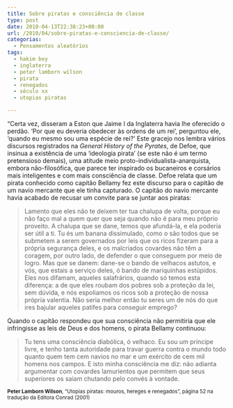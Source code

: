 ```yaml
---
title: Sobre piratas e consciência de classe
type: post
date: 2010-04-13T22:38:23+00:00
url: /2010/04/sobre-piratas-e-consciencia-de-classe/
categorias:
  - Pensamentos aleatórios
tags:
  - hakim bey
  - inglaterra
  - peter lamborn wilson
  - pirata
  - renegados
  - século xx
  - utopias piratas

---
```

“Certa vez, disseram a Eston que Jaime I da Inglaterra havia lhe oferecido o perdão. ‘Por que eu deveria obedecer às ordens de um rei’, perguntou ele, ‘quando eu mesmo sou uma espécie de rei?’ Este gracejo nos lembra vários discursos registrados na _General History of the Pyrates_, de Defoe, que insinua a existência de uma ‘ideologia pirata’ (se este não é um termo pretensioso demais), uma atitude meio proto-individualista-anarquista, embora não-filosófica, que parece ter inspirado os bucaneiros e corsários mais inteligentes e com mais consciência de classe. Defoe relata que um pirata conhecido como capitão Bellamy fez este discurso para o capitão de um navio mercante que ele tinha capturado. O capitão do navio mercante havia acabado de recusar um convite para se juntar aos piratas:

> Lamento que eles não te deixem ter tua chalupa de volta, porque eu não faço mal a quem quer que seja quando não é para meu próprio proveito. A chalupa que se dane, temos que afundá-la, e ela poderia ser útil a ti. Tu és um banana dissimulado, como o são todos que se submetem a serem governados por leis que os ricos fizeram para a própria segurança deles, e os malcriados covardes não têm a coragem, por outro lado, de defender o que conseguem por meio de logro. Mas que se danem: dane-se o bando de velhacos astutos, e vós, que estais a serviço deles, ó bando de mariquinhas estúpidos. Eles nos difamam, aqueles salafrários, quando só temos esta diferença: a de que eles roubam dos pobres sob a proteção da lei, sem dúvida, e nós espoliamos os ricos sob a proteção de nossa própria valentia. Não seria melhor então tu seres um de nós do que ires bajular aqueles patifes para conseguir emprego?

Quando o capitão respondeu que sua consciência não permitiria que ele infringisse as leis de Deus e dos homens, o pirata Bellamy continuou:

> Tu tens uma consciência diabólica, ó velhaco. Eu sou um príncipe livre, e tenho tanta autoridade para travar guerra contra o mundo todo quanto quem tem cem navios no mar e um exército de cem mil homens nos campos. E isto minha consciência me diz: não adianta argumentar com covardes lamurientos que permitem que seus superiores os saiam chutando pelo convés à vontade.

<small><strong>Peter Lamborn Wilson</strong>, “Utopias piratas: mouros, hereges e renegados”, página 52 na tradução da Editora Conrad (2001)</small>

